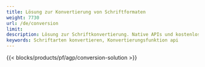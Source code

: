 ```yaml
---
title: Lösung zur Konvertierung von Schriftformaten 
weight: 7730
url: /de/conversion
limit: 
description: Lösung zur Schriftkonvertierung. Native APIs und kostenlose Konvertierungsanwendungen für TTF-, WOFF-, WOFF2-, EOT-, CFF- und Type1-Schriftartendateien.
keywords: Schriftarten konvertieren, Konvertierungsfunktion api
---
```


{{< blocks/products/pf/agp/conversion-solution >}} 